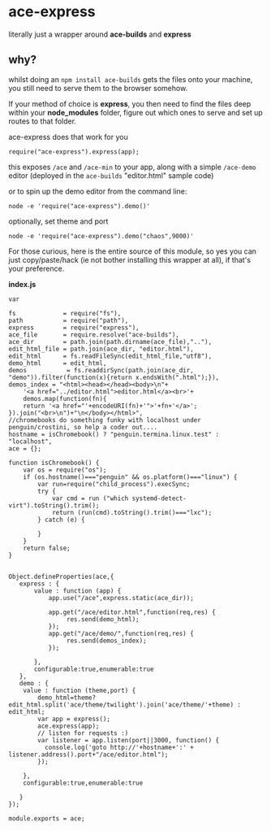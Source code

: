 # ace-express

literally just a wrapper around **ace-builds** and **express**

why?
---

whilst doing an `npm install ace-builds` gets the files onto your machine, you still need to serve them to the browser somehow.

If your method of choice is **express**, you then need to find the files deep within your **node_modules** folder, figure out which ones to serve and set up routes to that folder.

ace-express does that work for you

    require("ace-express").express(app);

this exposes `/ace` and `/ace-min` to your app, along with a simple `/ace-demo` editor (deployed in the `ace-builds` "editor.html" sample code)



or to spin up the demo editor from the command line:

    node -e 'require("ace-express").demo()'

optionally, set theme and port

    node -e 'require("ace-express").demo("chaos",9000)'

For those curious, here is the entire source of this module, so yes you can just copy/paste/hack (ie not bother installing this wrapper at all), if that's your preference.

**index.js**
    
    
    var
    
    fs             = require("fs"),
    path           = require("path"),
    express        = require("express"),
    ace_file       = require.resolve("ace-builds"),
    ace_dir        = path.join(path.dirname(ace_file),".."),
    edit_html_file = path.join(ace_dir, "editor.html"),
    edit_html      = fs.readFileSync(edit_html_file,"utf8"),
    demo_html      = edit_html,
    demos           = fs.readdirSync(path.join(ace_dir, "demo")).filter(function(x){return x.endsWith(".html");}),
    demos_index = "<html><head></head><body>\n"+
        '<a href="../editor.html">editor.html</a><br>'+
        demos.map(function(fn){
        return '<a href="'+encodeURI(fn)+'">'+fn+'</a>';
    }).join("<br>\n")+"\n</body></html>",
    //chromebooks do something funky with localhost under penguin/crostini, so help a coder out....
    hostname = isChromebook() ? "penguin.termina.linux.test" : "localhost",
    ace = {};
    
    function isChromebook() {
        var os = require("os");
        if (os.hostname()==="penguin" && os.platform()==="linux") {
            var run=require("child_process").execSync;
            try {
                var cmd = run ("which systemd-detect-virt").toString().trim();
                return (run(cmd).toString().trim()==="lxc");
            } catch (e) {
    
            }
        }
        return false;
    }
    
    
    Object.defineProperties(ace,{
       express : {
           value : function (app) {
               app.use("/ace",express.static(ace_dir));
    
               app.get("/ace/editor.html",function(req,res) {
                    res.send(demo_html);
               });
               app.get("/ace/demo/",function(req,res) {
                    res.send(demos_index);
               });
    
           },
           configurable:true,enumerable:true
       },
       demo : {
        value : function (theme,port) {
            demo_html=theme? edit_html.split('ace/theme/twilight').join('ace/theme/'+theme) : edit_html;
            var app = express();
            ace.express(app);
            // listen for requests :)
            var listener = app.listen(port||3000, function() {
              console.log('goto http://'+hostname+':' + listener.address().port+"/ace/editor.html");
            });
    
        },
        configurable:true,enumerable:true
    
       }
    });
    
    module.exports = ace;
